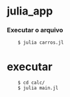 # julia_app

### **Executar o arquivo**
```
	$ julia carros.jl
```

# executar
```
	$ cd calc/
	$ julia main.jl
```